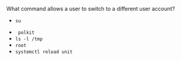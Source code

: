 What command allows a user to switch to a different user account?
+ `su`
* ` polkit`
* `ls -l /tmp`
* `root `
* `systemctl reload unit`
